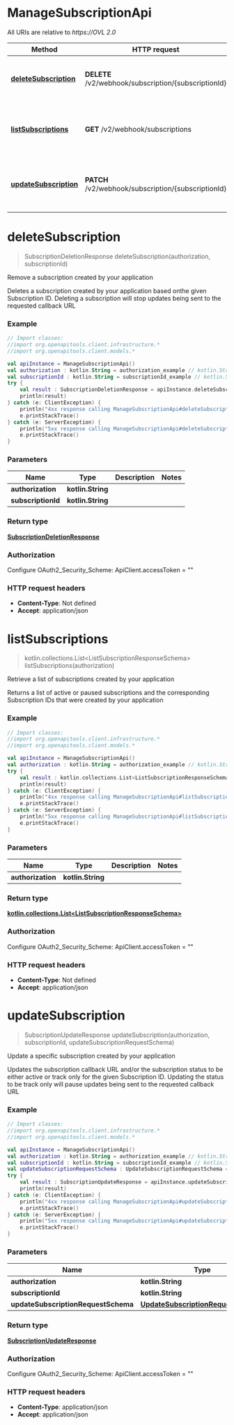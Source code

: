 # ManageSubscriptionApi

All URIs are relative to *https://OVL 2.0*

Method | HTTP request | Description
------------- | ------------- | -------------
[**deleteSubscription**](ManageSubscriptionApi.md#deleteSubscription) | **DELETE** /v2/webhook/subscription/{subscriptionId} | Remove a subscription created by your application
[**listSubscriptions**](ManageSubscriptionApi.md#listSubscriptions) | **GET** /v2/webhook/subscriptions | Retrieve a list of subscriptions created by your application
[**updateSubscription**](ManageSubscriptionApi.md#updateSubscription) | **PATCH** /v2/webhook/subscription/{subscriptionId} | Update a specific subscription created by your application


<a name="deleteSubscription"></a>
# **deleteSubscription**
> SubscriptionDeletionResponse deleteSubscription(authorization, subscriptionId)

Remove a subscription created by your application

Deletes a subscription created by your application based onthe given Subscription ID. Deleting a subscription will stop updates being sent to the requested callback URL

### Example
```kotlin
// Import classes:
//import org.openapitools.client.infrastructure.*
//import org.openapitools.client.models.*

val apiInstance = ManageSubscriptionApi()
val authorization : kotlin.String = authorization_example // kotlin.String | 
val subscriptionId : kotlin.String = subscriptionId_example // kotlin.String | 
try {
    val result : SubscriptionDeletionResponse = apiInstance.deleteSubscription(authorization, subscriptionId)
    println(result)
} catch (e: ClientException) {
    println("4xx response calling ManageSubscriptionApi#deleteSubscription")
    e.printStackTrace()
} catch (e: ServerException) {
    println("5xx response calling ManageSubscriptionApi#deleteSubscription")
    e.printStackTrace()
}
```

### Parameters

Name | Type | Description  | Notes
------------- | ------------- | ------------- | -------------
 **authorization** | **kotlin.String**|  |
 **subscriptionId** | **kotlin.String**|  |

### Return type

[**SubscriptionDeletionResponse**](SubscriptionDeletionResponse.md)

### Authorization


Configure OAuth2_Security_Scheme:
    ApiClient.accessToken = ""

### HTTP request headers

 - **Content-Type**: Not defined
 - **Accept**: application/json

<a name="listSubscriptions"></a>
# **listSubscriptions**
> kotlin.collections.List&lt;ListSubscriptionResponseSchema&gt; listSubscriptions(authorization)

Retrieve a list of subscriptions created by your application

Returns a list of active or paused subscriptions and the corresponding Subscription IDs that were created by your application

### Example
```kotlin
// Import classes:
//import org.openapitools.client.infrastructure.*
//import org.openapitools.client.models.*

val apiInstance = ManageSubscriptionApi()
val authorization : kotlin.String = authorization_example // kotlin.String | 
try {
    val result : kotlin.collections.List<ListSubscriptionResponseSchema> = apiInstance.listSubscriptions(authorization)
    println(result)
} catch (e: ClientException) {
    println("4xx response calling ManageSubscriptionApi#listSubscriptions")
    e.printStackTrace()
} catch (e: ServerException) {
    println("5xx response calling ManageSubscriptionApi#listSubscriptions")
    e.printStackTrace()
}
```

### Parameters

Name | Type | Description  | Notes
------------- | ------------- | ------------- | -------------
 **authorization** | **kotlin.String**|  |

### Return type

[**kotlin.collections.List&lt;ListSubscriptionResponseSchema&gt;**](ListSubscriptionResponseSchema.md)

### Authorization


Configure OAuth2_Security_Scheme:
    ApiClient.accessToken = ""

### HTTP request headers

 - **Content-Type**: Not defined
 - **Accept**: application/json

<a name="updateSubscription"></a>
# **updateSubscription**
> SubscriptionUpdateResponse updateSubscription(authorization, subscriptionId, updateSubscriptionRequestSchema)

Update a specific subscription created by your application

Updates the subscription callback URL and/or the subscription status to be either active or track only for the given Subscription ID. Updating the status to be track only will pause updates being sent to the requested callback URL

### Example
```kotlin
// Import classes:
//import org.openapitools.client.infrastructure.*
//import org.openapitools.client.models.*

val apiInstance = ManageSubscriptionApi()
val authorization : kotlin.String = authorization_example // kotlin.String | 
val subscriptionId : kotlin.String = subscriptionId_example // kotlin.String | 
val updateSubscriptionRequestSchema : UpdateSubscriptionRequestSchema = {"statusUpdate":{"value":"ACTIVE"},"callbackUrl":"https://newcallbackUrl/endpoint"} // UpdateSubscriptionRequestSchema | 
try {
    val result : SubscriptionUpdateResponse = apiInstance.updateSubscription(authorization, subscriptionId, updateSubscriptionRequestSchema)
    println(result)
} catch (e: ClientException) {
    println("4xx response calling ManageSubscriptionApi#updateSubscription")
    e.printStackTrace()
} catch (e: ServerException) {
    println("5xx response calling ManageSubscriptionApi#updateSubscription")
    e.printStackTrace()
}
```

### Parameters

Name | Type | Description  | Notes
------------- | ------------- | ------------- | -------------
 **authorization** | **kotlin.String**|  |
 **subscriptionId** | **kotlin.String**|  |
 **updateSubscriptionRequestSchema** | [**UpdateSubscriptionRequestSchema**](UpdateSubscriptionRequestSchema.md)|  |

### Return type

[**SubscriptionUpdateResponse**](SubscriptionUpdateResponse.md)

### Authorization


Configure OAuth2_Security_Scheme:
    ApiClient.accessToken = ""

### HTTP request headers

 - **Content-Type**: application/json
 - **Accept**: application/json

